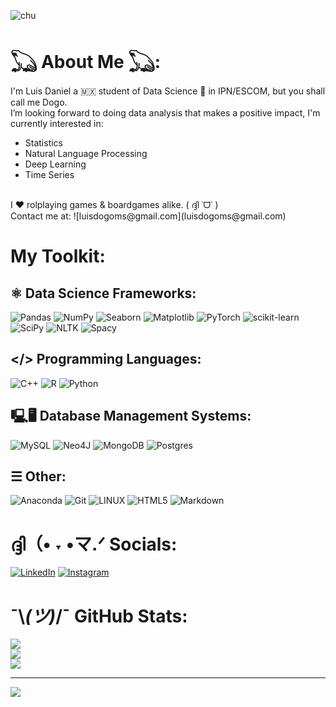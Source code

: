 ![chu](https://github.com/user-attachments/assets/fbf30535-c5db-4bb0-b4d7-d7131de18726)

# 𓆏 About Me 𓆏:
I'm Luis Daniel a 🇲🇽 student of Data Science 🔬 in IPN/ESCOM, but you shall call me Dogo.<br> I’m looking forward to doing data analysis that makes a positive impact, I'm currently interested in:<br>
- Statistics
- Natural Language Processing
- Deep Learning
- Time Series
<br>
I ❤ rolplaying games & boardgames alike. ( ദ്ദി ˙ᗜ˙ )<br> Contact me at: ![luisdogoms@gmail.com](luisdogoms@gmail.com)

# My Toolkit:

## ⚛︎ Data Science Frameworks:
![Pandas](https://img.shields.io/badge/pandas-%23150458.svg?style=for-the-badge&logo=pandas&logoColor=white)
![NumPy](https://img.shields.io/badge/numpy-%23013243.svg?style=for-the-badge&logo=numpy&logoColor=white)
![Seaborn](https://img.shields.io/badge/-Seaborn-informational?style=for-the-badge&logo=seaborn&logoColor=white&color=444876)
![Matplotlib](https://img.shields.io/badge/Matplotlib-%23ffffff.svg?style=for-the-badge&logo=Matplotlib&logoColor=black)
![PyTorch](https://img.shields.io/badge/PyTorch-%23EE4C2C.svg?style=for-the-badge&logo=PyTorch&logoColor=white)
![scikit-learn](https://img.shields.io/badge/scikit--learn-%23F7931E.svg?style=for-the-badge&logo=scikit-learn&logoColor=white)
![SciPy](https://img.shields.io/badge/-SciPy-informational?style=for-the-badge&logo=SciPy&logoColor=white&color=8CAAE6)
![NLTK](https://img.shields.io/badge/-NLTK-informational?style=for-the-badge&logo=nltk&logoColor=white&color=404040)
![Spacy](https://img.shields.io/badge/-Spacy-informational?style=for-the-badge&logo=Spacy&logoColor=white&color=484AA0)

## </> Programming Languages:
![C++](https://img.shields.io/badge/c++-%2300599C.svg?style=for-the-badge&logo=c%2B%2B&logoColor=white)
![R](https://img.shields.io/badge/r-%23276DC3.svg?style=for-the-badge&logo=r&logoColor=white)
![Python](https://img.shields.io/badge/python-3670A0?style=for-the-badge&logo=python&logoColor=ffdd54)

## 🖳🖥 Database Management Systems:
![MySQL](https://img.shields.io/badge/mysql-%2300000f.svg?style=for-the-badge&logo=mysql&logoColor=white)
![Neo4J](https://img.shields.io/badge/Neo4j-008CC1?style=for-the-badge&logo=neo4j&logoColor=white)
![MongoDB](https://img.shields.io/badge/MongoDB-%234ea94b.svg?style=for-the-badge&logo=mongodb&logoColor=white)
![Postgres](https://img.shields.io/badge/postgres-%23316192.svg?style=for-the-badge&logo=postgresql&logoColor=white)

## ☰ Other:
![Anaconda](https://img.shields.io/badge/-Anaconda-informational?style=for-the-badge&logo=Anaconda&logoColor=white&color=44A833)
![Git](https://img.shields.io/badge/git-%23F05033.svg?style=for-the-badge&logo=git&logoColor=white)
![LINUX](https://img.shields.io/badge/Linux-FCC624?style=for-the-badge&logo=linux&logoColor=black)
![HTML5](https://img.shields.io/badge/html5-%23E34F26.svg?style=for-the-badge&logo=html5&logoColor=white)
![Markdown](https://img.shields.io/badge/markdown-%23000000.svg?style=for-the-badge&logo=markdown&logoColor=white)

# ദ്ദി（• ˕ •マ.ᐟ Socials:
[![LinkedIn](https://img.shields.io/badge/LinkedIn-%230077B5.svg?logo=linkedin&logoColor=white)](https://linkedin.com/in/luis-daniel-moreno-santamaría-06723a203)
[![Instagram](https://img.shields.io/badge/Instagram-%23E4405F.svg?logo=Instagram&logoColor=white)](https://instagram.com/luis_dogo) 

# ¯\\_(ツ)_/¯ GitHub Stats:
![](https://github-readme-stats.vercel.app/api?username=LuisDogo&theme=radical&hide_border=true&include_all_commits=false&count_private=false)<br/>
![](https://github-readme-streak-stats.herokuapp.com/?user=LuisDogo&theme=radical&hide_border=true)<br/>
![](https://github-readme-stats.vercel.app/api/top-langs/?username=LuisDogo&theme=radical&hide_border=true&include_all_commits=false&count_private=false&layout=compact)

---
[![](https://visitcount.itsvg.in/api?id=LuisDogo&icon=9&color=6)](https://visitcount.itsvg.in)

<!-- Proudly created with GPRM ( https://gprm.itsvg.in ) -->
